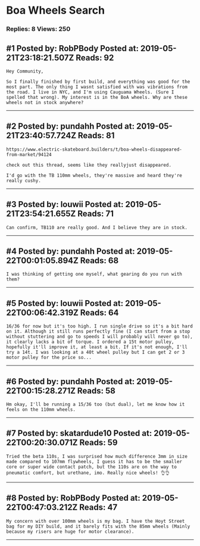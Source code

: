 # Boa Wheels Search

### Replies: 8 Views: 250

## \#1 Posted by: RobPBody Posted at: 2019-05-21T23:18:21.507Z Reads: 92

```
Hey Community,

So I finally finished by first build, and everything was good for the most part. The only thing I wasnt satisfied with was vibrations from the road. I live in NYC, and I'm using Cauguama Wheels. (Sure I spelled that wrong). My interest is in the BoA wheels. Why are these wheels not in stock anywhere?
```

---
## \#2 Posted by: pundahh Posted at: 2019-05-21T23:40:57.724Z Reads: 81

```
https://www.electric-skateboard.builders/t/boa-wheels-disappeared-from-market/94124 

check out this thread, seems like they reallyjust disappeared.

I'd go with the TB 110mm wheels, they're massive and heard they're really cushy.
```

---
## \#3 Posted by: louwii Posted at: 2019-05-21T23:54:21.655Z Reads: 71

```
Can confirm, TB110 are really good. And I believe they are in stock.
```

---
## \#4 Posted by: pundahh Posted at: 2019-05-22T00:01:05.894Z Reads: 68

```
I was thinking of getting one myself, what gearing do you run with them?
```

---
## \#5 Posted by: louwii Posted at: 2019-05-22T00:06:42.319Z Reads: 64

```
16/36 for now but it's too high. I run single drive so it's a bit hard on it. Although it still runs perfectly fine (I can start from a stop without stuttering and go to speeds I will probably will never go to), it clearly lacks a bit of torque. I ordered a 15t motor pulley, hopefully it'll improve it, at least a bit. If it's not enough, I'll try a 14t. I was looking at a 40t wheel pulley but I can get 2 or 3 motor pulley for the price so...
```

---
## \#6 Posted by: pundahh Posted at: 2019-05-22T00:15:28.271Z Reads: 58

```
Hm okay, I'll be running a 15/36 too (but dual), let me know how it feels on the 110mm wheels.
```

---
## \#7 Posted by: skatardude10 Posted at: 2019-05-22T00:20:30.071Z Reads: 59

```
Tried the beta 110s, I was surprised how much difference 3mm in size made compared to 107mm flywheels, I guess it has to be the smaller core or super wide contact patch, but the 110s are on the way to pneumatic comfort, but urethane, imo. Really nice wheels! 👌👌
```

---
## \#8 Posted by: RobPBody Posted at: 2019-05-22T00:47:03.212Z Reads: 47

```
My concern with over 100mm wheels is my bag. I have the Hoyt Street bag for my DIY build, and it barely fits with the 85mm wheels (Mainly because my risers are huge for motor clearance).
```

---
